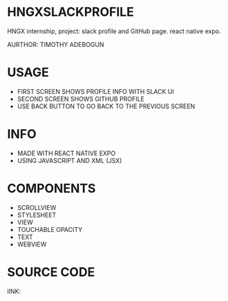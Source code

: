 # HNGXSLACKPROFILE
HNGX internship, project: slack profile and GitHub page. react native expo.

AURTHOR: TIMOTHY ADEBOGUN

# USAGE
- FIRST SCREEN SHOWS PROFILE INFO WITH SLACK UI
- SECOND SCREEN SHOWS GITHUB PROFILE
- USE BACK BUTTON TO GO BACK TO THE PREVIOUS SCREEN

# INFO
 * MADE WITH REACT NATIVE EXPO
 * USING JAVASCRIPT AND XML (JSX)

# COMPONENTS
- SCROLLVIEW
- STYLESHEET
- VIEW
- TOUCHABLE OPACITY
- TEXT
- WEBVIEW
  
# SOURCE CODE
lINK: <a href="https://github.com/Timcodes117/HNGXSLACKPROFILE"></a>

